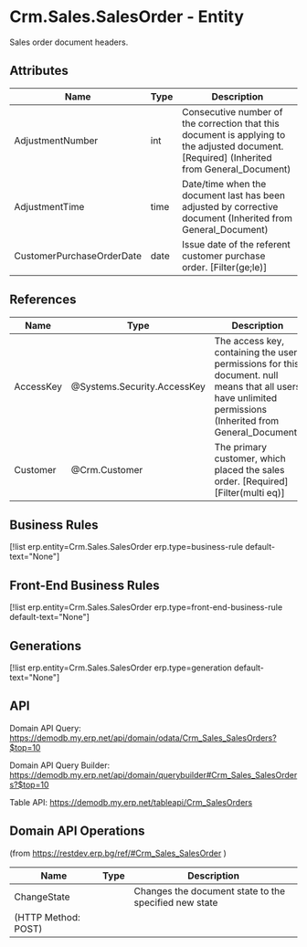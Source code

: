 # Crm.Sales.SalesOrder - Entity

Sales order document headers.

## Attributes

| Name | Type | Description |
| ---- | ---- | --- |
| AdjustmentNumber | int | Consecutive number of the correction that this document is applying to the adjusted document. [Required] (Inherited from General_Document) |
| AdjustmentTime | time | Date/time when the document last has been adjusted by corrective document (Inherited from General_Document) |
| CustomerPurchaseOrderDate | date | 	Issue date of the referent customer purchase order. [Filter(ge;le)] |

## References

| Name | Type | Description |
| ---- | ---- | --- |
| AccessKey |	@Systems.Security.AccessKey | The access key, containing the user permissions for this document. null means that all users have unlimited permissions (Inherited from General_Document) |
| Customer | @Crm.Customer | The primary customer, which placed the sales order. [Required] [Filter(multi eq)] |

## Business Rules

[!list erp.entity=Crm.Sales.SalesOrder erp.type=business-rule default-text="None"]

## Front-End Business Rules

[!list erp.entity=Crm.Sales.SalesOrder erp.type=front-end-business-rule default-text="None"]

## Generations

[!list erp.entity=Crm.Sales.SalesOrder erp.type=generation default-text="None"]

## API

Domain API Query:
<https://demodb.my.erp.net/api/domain/odata/Crm_Sales_SalesOrders?$top=10>

Domain API Query Builder:
<https://demodb.my.erp.net/api/domain/querybuilder#Crm_Sales_SalesOrders?$top=10>

Table API:
<https://demodb.my.erp.net/tableapi/Crm_SalesOrders>

## Domain API Operations
(from <https://restdev.erp.bg/ref/#Crm_Sales_SalesOrder> )

| Name | Type | Description |
| ---- | ---- | --- |
| ChangeState |  | Changes the document state to the specified new state
(HTTP Method: POST) |
